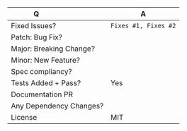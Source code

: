 <!-- 
Before making a PR please make sure to read our contributing guidelines 
https://github.com/babel/babel/blob/master/CONTRIBUTING.md

For issue references: Add a comma-separated list of a [closing word](https://help.github.com/articles/closing-issues-via-commit-messages/) followed by the ticket number fixed by the PR. It should be underlined in the preview if done correctly.
-->

| Q                        | A <!--(Can use an emoji 👍) -->
| ------------------------ | ---
| Fixed Issues?            | `Fixes #1, Fixes #2` <!-- remove the (`) quotes to link the issues -->
| Patch: Bug Fix?          | 
| Major: Breaking Change?  | 
| Minor: New Feature?      | 
| Spec compliancy?         |
| Tests Added + Pass?      | Yes
| Documentation PR         | <!-- If so, add `[skip ci]` to your commit message to skip CI -->
| Any Dependency Changes?  | 
| License                  | MIT

<!-- Describe your changes below in as much detail as possible -->
